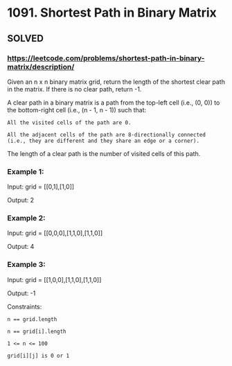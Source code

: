 # 1091. Shortest Path in Binary Matrix

## SOLVED
### https://leetcode.com/problems/shortest-path-in-binary-matrix/description/
Given an n x n binary matrix grid, return the length of the shortest clear path in the matrix. If there is no clear path, return -1.



A clear path in a binary matrix is a path from the top-left cell (i.e., (0, 0)) to the bottom-right cell (i.e., (n - 1, n - 1)) such that:





	All the visited cells of the path are 0.

	All the adjacent cells of the path are 8-directionally connected (i.e., they are different and they share an edge or a corner).





The length of a clear path is the number of visited cells of this path.





### Example 1:





Input: grid = [[0,1],[1,0]]


Output: 2





### Example 2:





Input: grid = [[0,0,0],[1,1,0],[1,1,0]]


Output: 4





### Example 3:





Input: grid = [[1,0,0],[1,1,0],[1,1,0]]


Output: -1







Constraints:





	n == grid.length

	n == grid[i].length

	1 <= n <= 100

	grid[i][j] is 0 or 1




